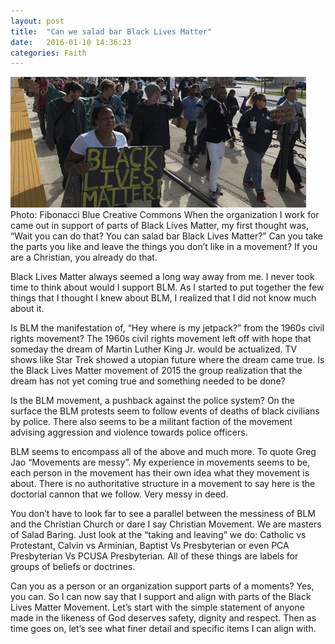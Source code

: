```yaml
---
layout: post
title:  "Can we salad bar Black Lives Matter"
date:   2016-01-10 14:36:23
categories: Faith
---
```

<span class="image featured"><img src="/images/blm.jpg" alt="">Photo: Fibonacci Blue Creative Commons</span>
When the organization I work for came out in support of parts of Black Lives Matter, my first thought was, “Wait you can do that? You can salad bar Black Lives Matter?” Can you take the parts you like and leave the things you don’t like in a movement? If you are a Christian, you already do that.

Black Lives Matter always seemed a long way away from me. I never took time to think about would I support BLM. As I started to put together the few things that I thought I knew about BLM, I realized that I did not know much about it.  

Is BLM the manifestation of, “Hey where is my jetpack?” from the 1960s civil rights movement? The 1960s civil rights movement left off with hope that someday the dream of Martin Luther King Jr. would be actualized. TV shows like Star Trek showed a utopian future where the dream came true. Is the Black Lives Matter movement of 2015 the group realization that the dream has not yet coming true and something needed to be done?

Is the BLM movement, a pushback against the police system? On the surface the BLM protests seem to follow events of deaths of black civilians by police. There also seems to be a militant faction of the movement advising aggression and violence towards police officers.

BLM seems to encompass all of the above and much more. To quote Greg Jao “Movements are messy”. My experience in movements seems to be, each person in the movement has their own idea what they movement is about. There is no authoritative structure in a movement to say here is the doctorial cannon that we follow. Very messy in deed.

You don’t have to look far to see a parallel between the messiness of BLM and the Christian Church or dare I say Christian Movement. We are masters of Salad Baring. Just look at the “taking and leaving” we do: Catholic vs Protestant, Calvin vs Arminian, Baptist Vs Presbyterian or even PCA Presbyterian Vs PCUSA Presbyterian. All of these things are labels for groups of beliefs or doctrines.

Can you as a person or an organization support parts of a moments? Yes, you can. So I can now say that I support and align with parts of the Black Lives Matter Movement. Let’s start with the simple statement of anyone made in the likeness of God deserves safety, dignity and respect. Then as time goes on, let’s see what finer detail and specific items I can align with.

